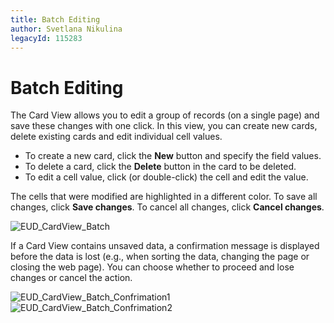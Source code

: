 ```yaml
---
title: Batch Editing
author: Svetlana Nikulina
legacyId: 115283
---
```

# Batch Editing
The Card View allows you to edit a group of records (on a single page) and save these changes with one click. In this view, you can create new cards, delete existing cards and edit individual cell values.
* To create a new card, click the **New** button and specify the field values.
* To delete a card, click the **Delete** button in the card to be deleted.
* To edit a cell value, click (or double-click) the cell and edit the value.

The cells that were modified are highlighted in a different color. To save all changes, click **Save changes**. To cancel all changes, click **Cancel changes**.

![EUD_CardView_Batch](../../../images/img121521.png)

If a Card View contains unsaved data, a confirmation message is displayed before the data is lost (e.g., when sorting the data, changing the page or closing the web page). You can choose whether to proceed and lose changes or cancel the action.

![EUD_CardView_Batch_Confrimation1](../../../images/img121518.png)
![EUD_CardView_Batch_Confrimation2](../../../images/img121520.png)